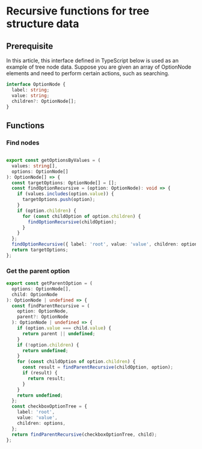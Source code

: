 # Recursive functions for tree structure data
## Prerequisite
In this article, this interface defined in TypeScript below is used as an example of tree node data.
Suppose you are given an array of OptionNode elements and need to perform certain actions, such as searching.

```typescript
interface OptionNode {
  label: string;
  value: string;
  children?: OptionNode[];
}
```

## Functions

### Find nodes

```typescript

export const getOptionsByValues = (
  values: string[],
  options: OptionNode[]
): OptionNode[] => {
  const targetOptions: OptionNode[] = [];
  const findOptionRecursive = (option: OptionNode): void => {
    if (values.includes(option.value)) {
      targetOptions.push(option);
    }
    if (option.children) {
      for (const childOption of option.children) {
        findOptionRecursive(childOption);
      }
    }
  };
  findOptionRecursive({ label: 'root', value: 'value', children: options });
  return targetOptions;
};
```

### Get the parent option

```typescript
export const getParentOption = (
  options: OptionNode[],
  child: OptionNode
): OptionNode | undefined => {
  const findParentRecursive = (
    option: OptionNode,
    parent?: OptionNode
  ): OptionNode | undefined => {
    if (option.value === child.value) {
      return parent || undefined;
    }
    if (!option.children) {
      return undefined;
    }
    for (const childOption of option.children) {
      const result = findParentRecursive(childOption, option);
      if (result) {
        return result;
      }
    }
    return undefined;
  };
  const checkboxOptionTree = {
    label: 'root',
    value: 'value',
    children: options,
  };
  return findParentRecursive(checkboxOptionTree, child);
};
```
